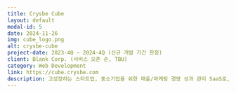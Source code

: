 ```yaml
---
title: Crysbe Cube
layout: default
modal-id: 5
date: 2024-11-26
img: cube_logo.png
alt: crysbe-cube
project-date: 2023-4Q ~ 2024-4Q (신규 개발 기간 한정)
client: Blank Corp. (서비스 오픈 순, TBU)
category: Web Development
link: https://cube.crysbe.com
description: 고성장하는 스타트업, 중소기업을 위한 매출/마케팅 경영 성과 관리 SaaS로, 2025년 1월 기준 주로 소비재 기업들을 고객으로 하여 서비스 개발 및 운영 진행 중.
---
```

